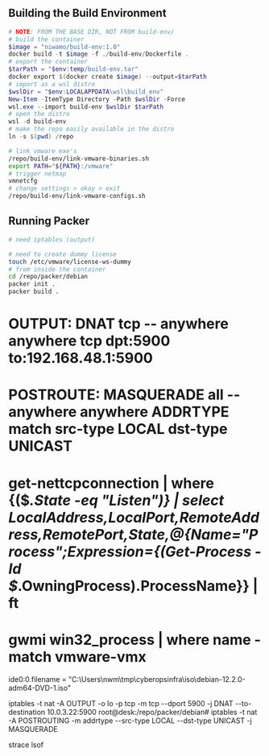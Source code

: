 ## Building the Build Environment

```PowerShell
# NOTE: FROM THE BASE DIR, NOT FROM build-env/
# build the container
$image = "niwamo/build-env:1.0"
docker build -t $image -f ./build-env/Dockerfile .
# export the container
$tarPath = "$env:temp/build-env.tar"
docker export $(docker create $image) --output=$tarPath
# import as a wsl distro
$wslDir = "$env:LOCALAPPDATA\wsl\build_env"
New-Item -ItemType Directory -Path $wslDir -Force
wsl.exe --import build-env $wslDir $tarPath
# open the distro
wsl -d build-env
# make the repo easily available in the distro
ln -s $(pwd) /repo
```

```bash
# link vmware exe's
/repo/build-env/link-vmware-binaries.sh
export PATH="${PATH}:/vmware"
# trigger netmap
vmnetcfg
# change settings > okay > exit
/repo/build-env/link-vmware-configs.sh
```

## Running Packer

```Bash
# need iptables (output)

# need to create dummy license
touch /etc/vmware/license-ws-dummy
# from inside the container
cd /repo/packer/debian
packer init .
packer build .
```


# OUTPUT: DNAT       tcp  --  anywhere             anywhere             tcp dpt:5900 to:192.168.48.1:5900
# POSTROUTE: MASQUERADE  all  --  anywhere             anywhere             ADDRTYPE match src-type LOCAL dst-type UNICAST

# get-nettcpconnection | where {($_.State -eq "Listen")} | select LocalAddress,LocalPort,RemoteAddress,RemotePort,State,@{Name="Process";Expression={(Get-Process -Id $_.OwningProcess).ProcessName}} | ft
# gwmi win32_process | where name -match vmware-vmx

ide0:0.filename = "C:\Users\nwm\tmp\cyberopsinfra\iso\debian-12.2.0-adm64-DVD-1.iso"

iptables -t nat -A OUTPUT -o lo -p tcp -m tcp --dport 5900 -j DNAT --to-destination 10.0.3.22:5900
root@desk:/repo/packer/debian# iptables -t nat -A POSTROUTING -m addrtype --src-type LOCAL
--dst-type UNICAST -j MASQUERADE

strace lsof